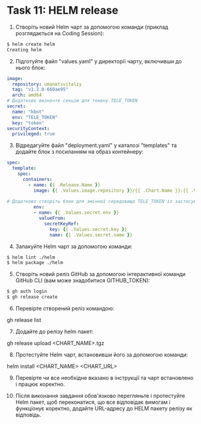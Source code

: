 # Task 11: HELM release

1. Створіть новий Helm чарт за допомогою команди (приклад розглядається на Coding Session):

```sh
$ helm create helm
Creating helm
```

2. Підготуйте файл "values.yaml" у директорії чарту, включивши до нього блок:

```yaml
image:
  repository: umanetsvitaliy
  tag: "v1.2.0-660ae95"
  arch: amd64
# Додатково визначте секцію для токену TELE_TOKEN
secret:
  name: "kbot"
  env: "TELE_TOKEN"
  key: "token"
securityContext:
  privileged: true
```
  
3. Відредагуйте файл "deployment.yaml" у каталозі "templates" та додайте блок з посиланням на образ контейнеру:

```yaml
spec:
  template:
    spec:
      containers:
        - name: {{ .Release.Name }}
          image: {{ .Values.image.repository }}/{{ .Chart.Name }}:{{ .Values.image.tag }}-{{ .Values.image.arch | default "amd64"}}
  
# Додатково створіть блок для змінної середовища TELE_TOKEN із застосуванням Kubernetes secret
          env:
          - name: {{ .Values.secret.env }}
            valueFrom:
              secretKeyRef:
                key: {{ .Values.secret.key }}
                name: {{ .Values.secret.name }}
```
4. Запакуйте Helm чарт за допомогою команди:

```sh
$ helm lint ./helm
$ helm package ./helm
```
  
5. Створіть новий реліз GitHub за допомогою інтерактивної команди GitHub CLI (вам може знадобитися GITHUB_TOKEN):

```sh
$ gh auth login  
$ gh release create

```
  
6. Перевірте створений реліз командою:

gh release list
  
7. Додайте до релізу helm пакет:

gh release upload <RELEASE> <CHART_NAME>.tgz
  
8. Протестуйте Helm чарт, встановивши його за допомогою команди:

helm install <CHART_NAME> <CHART_URL>
  
9. Перевірте чи все необхідне вказано в інструкції та чарт встановлено і працює коректно.

10. Після виконання завдання обов'язково перегляньте і протестуйте Helm пакет, щоб переконатися, що все відповідає вимогам і функціонує коректно, додайте URL-адресу до HELM пакету релізу як відповідь.